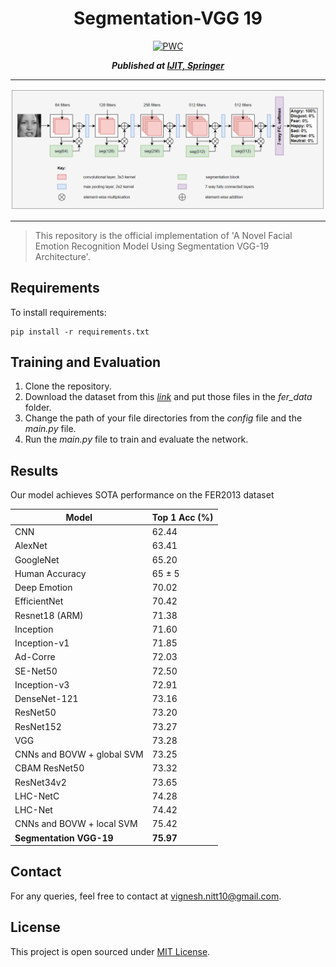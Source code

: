 <div align="center">
  
# Segmentation-VGG 19

[![PWC](https://img.shields.io/endpoint.svg?url=https://paperswithcode.com/badge/a-novel-facial-emotion-recognition-model/facial-expression-recognition-on-fer2013)](https://paperswithcode.com/sota/facial-expression-recognition-on-fer2013?p=a-novel-facial-emotion-recognition-model)
  
**_Published at [IJIT, Springer](https://www.springer.com/journal/41870)_**

---

<img src="assets/seg_arch.PNG">
  
---
  
</div align="center">

> This repository is the official implementation of 'A Novel Facial Emotion Recognition Model Using Segmentation VGG-19 Architecture'. 
  
## Requirements

To install requirements:

```setup
pip install -r requirements.txt
```

## Training and Evaluation

1. Clone the repository.
2. Download the dataset from this _[link](https://drive.google.com/drive/folders/1uK9znyGG7f56FTOQuOaBU_tov0A81Dal?usp=share_link)_ and put those files in the _fer_data_ folder.
3. Change the path of your file directories from the _config_ file and the _main.py_ file.
4. Run the _main.py_ file to train and evaluate the network.


## Results

Our model achieves SOTA performance on the FER2013 dataset
  
|            Model            |Top 1 Acc (%)|
|-----------------------------|-----------|
| CNN                         |   62.44   |
| AlexNet                     |   63.41   |
| GoogleNet                   |   65.20   |
| Human Accuracy              |   65 ± 5  |
| Deep Emotion                |   70.02   |
| EfficientNet                |   70.42   |
| Resnet18 (ARM)              |   71.38   |
| Inception                   |   71.60   |
| Inception-v1                |   71.85   |
| Ad-Corre                    |   72.03   |
| SE-Net50                    |   72.50   |
| Inception-v3                |   72.91   |
| DenseNet-121                |   73.16   |
| ResNet50                    |   73.20   |
| ResNet152                   |   73.27   |
| VGG                         |   73.28   |
| CNNs and BOVW + global SVM  |   73.25   |
| CBAM ResNet50               |   73.32   |
| ResNet34v2                  |   73.65   |
| LHC-NetC                    |   74.28   |
| LHC-Net                     |   74.42   |
| CNNs and BOVW + local SVM   |   75.42   |
|**Segmentation VGG-19**      | **75.97** |

## Contact
For any queries, feel free to contact at vignesh.nitt10@gmail.com.

## License
This project is open sourced under [MIT License](LICENSE).
